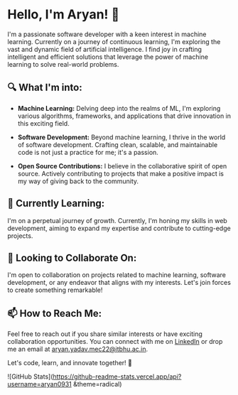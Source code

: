 # Hello, I'm Aryan! 👋

I'm a passionate software developer with a keen interest in machine learning. Currently on a journey of continuous learning, I'm exploring the vast and dynamic field of artificial intelligence. I find joy in crafting intelligent and efficient solutions that leverage the power of machine learning to solve real-world problems.

## 🔍 What I'm into:

- **Machine Learning:** Delving deep into the realms of ML, I'm exploring various algorithms, frameworks, and applications that drive innovation in this exciting field.

- **Software Development:** Beyond machine learning, I thrive in the world of software development. Crafting clean, scalable, and maintainable code is not just a practice for me; it's a passion.

- **Open Source Contributions:** I believe in the collaborative spirit of open source. Actively contributing to projects that make a positive impact is my way of giving back to the community.

## 🌱 Currently Learning:

I'm on a perpetual journey of growth. Currently, I'm honing my skills in web development, aiming to expand my expertise and contribute to cutting-edge projects.

## 💞 Looking to Collaborate On:

I'm open to collaboration on projects related to machine learning, software development, or any endeavor that aligns with my interests. Let's join forces to create something remarkable!

## 📫 How to Reach Me:

Feel free to reach out if you share similar interests or have exciting collaboration opportunities. You can connect with me on [LinkedIn](www.linkedin.com/in/aryan-yadav-64b210258) or drop me an email at aryan.yadav.mec22@itbhu.ac.in.

Let's code, learn, and innovate together! 🚀

![GitHub Stats](https://github-readme-stats.vercel.app/api?username=aryan0931 &theme=radical)
